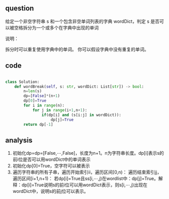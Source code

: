 ## question

给定一个非空字符串 s 和一个包含非空单词列表的字典 wordDict，判定 s 是否可以被空格拆分为一个或多个在字典中出现的单词

说明：

拆分时可以重复使用字典中的单词。
你可以假设字典中没有重复的单词。

## code


```python

class Solution:
    def wordBreak(self, s: str, wordDict: List[str]) -> bool:       
        n=len(s)
        dp=[False]*(n+1)
        dp[0]=True
        for i in range(n):
            for j in range(i+1,n+1):
                if(dp[i] and (s[i:j] in wordDict)):
                    dp[j]=True
        return dp[-1]

```

## analysis
1. 初始化dp=dp=[False,⋯,False]，长度为n+1。n为字符串长度。dp[i]表示s的前i位是否可以用wordDict中的单词表示
2. 初始化dp[0]=True，空字符可以被表示
3. 遍历字符串的所有子串，遍历开始索引ii，遍历区间[0,n)：
  遍历结束索引jj，遍历区间[i+1,n+1)：
  若dp[i]=True且ss[i,⋯,j)在wordlist中：dp[j]=True。解释：dp[i]=True说明s的前i位可以用wordDict表示，则s[i,⋯,j)出现在wordDict中，说明s的前j位可以表示。





